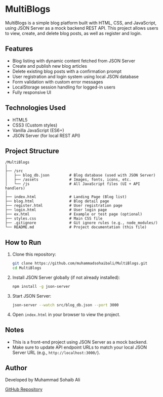 # MultiBlogs

MultiBlogs is a simple blog platform built with HTML, CSS, and JavaScript, using JSON Server as a mock backend REST API. This project allows users to view, create, and delete blog posts, as well as register and login.

## Features

- Blog listing with dynamic content fetched from JSON Server
- Create and publish new blog articles
- Delete existing blog posts with a confirmation prompt
- User registration and login system using local JSON database
- Form validation with custom error messages
- LocalStorage session handling for logged-in users
- Fully responsive UI

## Technologies Used

- HTML5
- CSS3 (Custom styles)
- Vanilla JavaScript (ES6+)
- JSON Server (for local REST API)

## Project Structure

```
/MultiBlogs
│
├── /src
│   ├── blog_db.json         # Blog database (used with JSON Server)
│   ├── /assets              # Images, fonts, icons, etc.
│   └── /js                  # All JavaScript files (UI + API handlers)
│
├── index.html               # Landing Page (Blog list)
├── blog.html                # Blog detail page
├── register.html            # User registration page
├── login.html               # User login page
├── ex.html                  # Example or test page (optional)
├── styles.css               # Main CSS file
├── .gitignore               # Git ignore rules (e.g., node_modules/)
└── README.md                # Project documentation (this file)
```

## How to Run

1. Clone this repository:
   ```bash
   git clone https://github.com/muhammadsohaibali/MultiBlogs.git
   cd MultiBlogs
   ```

2. Install JSON Server globally (if not already installed):
   ```bash
   npm install -g json-server
   ```

3. Start JSON Server:
   ```bash
   json-server --watch src/blog_db.json --port 3000
   ```

4. Open `index.html` in your browser to view the project.

## Notes

- This is a front-end project using JSON Server as a mock backend.
- Make sure to update API endpoint URLs to match your local JSON Server URL (e.g., `http://localhost:3000/`).

## Author

Developed by Muhammad Sohaib Ali

[GitHub Repository](https://github.com/muhammadsohaibali/MultiBlogs)
```